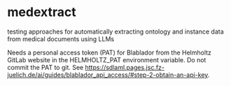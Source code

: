 # medextract
testing approaches for automatically extracting ontology and instance data from medical documents using LLMs 

Needs a personal access token (PAT) for Blablador from the Helmholtz GitLab website in the HELMHOLTZ_PAT environment variable.
Do not commit the PAT to git.
See <https://sdlaml.pages.jsc.fz-juelich.de/ai/guides/blablador_api_access/#step-2-obtain-an-api-key>.
